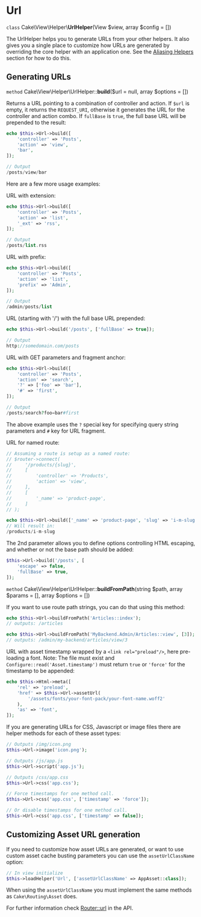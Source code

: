# Url

`class` Cake\\View\\Helper\\**UrlHelper**(View $view, array $config = [])

The UrlHelper helps you to generate URLs from your other helpers.
It also gives you a single place to customize how URLs are generated by
overriding the core helper with an application one. See the
[Aliasing Helpers](#aliasing-helpers) section for how to do this.

## Generating URLs

`method` Cake\\View\\Helper\\UrlHelper::**build**($url = null, array $options = [])

Returns a URL pointing to a combination of controller and action.
If `$url` is empty, it returns the `REQUEST_URI`, otherwise it
generates the URL for the controller and action combo. If `fullBase` is
`true`, the full base URL will be prepended to the result:

``` php
echo $this->Url->build([
    'controller' => 'Posts',
    'action' => 'view',
    'bar',
]);

// Output
/posts/view/bar
```

Here are a few more usage examples:

URL with extension:

``` php
echo $this->Url->build([
    'controller' => 'Posts',
    'action' => 'list',
    '_ext' => 'rss',
]);

// Output
/posts/list.rss
```

URL with prefix:

``` php
echo $this->Url->build([
    'controller' => 'Posts',
    'action' => 'list',
    'prefix' => 'Admin',
]);

// Output
/admin/posts/list
```

URL (starting with '/') with the full base URL prepended:

``` php
echo $this->Url->build('/posts', ['fullBase' => true]);

// Output
http://somedomain.com/posts
```

URL with GET parameters and fragment anchor:

``` php
echo $this->Url->build([
    'controller' => 'Posts',
    'action' => 'search',
    '?' => ['foo' => 'bar'],
    '#' => 'first',
]);

// Output
/posts/search?foo=bar#first
```

The above example uses the `?` special key for specifying query string
parameters and `#` key for URL fragment.

URL for named route:

``` php
// Assuming a route is setup as a named route:
// $router->connect(
//     '/products/{slug}',
//     [
//         'controller' => 'Products',
//         'action' => 'view',
//     ],
//     [
//         '_name' => 'product-page',
//     ]
// );

echo $this->Url->build(['_name' => 'product-page', 'slug' => 'i-m-slug']);
// Will result in:
/products/i-m-slug
```

The 2nd parameter allows you to define options controlling HTML escaping, and
whether or not the base path should be added:

``` php
$this->Url->build('/posts', [
    'escape' => false,
    'fullBase' => true,
]);
```

`method` Cake\\View\\Helper\\UrlHelper::**buildFromPath**(string $path, array $params = [], array $options = [])

If you want to use route path strings, you can do that using this method:

``` php
echo $this->Url->buildFromPath('Articles::index');
// outputs: /articles

echo $this->Url->buildFromPath('MyBackend.Admin/Articles::view', [3]);
// outputs: /admin/my-backend/articles/view/3
```

URL with asset timestamp wrapped by a `<link rel="preload"/>`, here pre-loading
a font. Note: The file must exist and `Configure::read('Asset.timestamp')`
must return `true` or `'force'` for the timestamp to be appended:

``` php
echo $this->Html->meta([
    'rel' => 'preload',
    'href' => $this->Url->assetUrl(
        '/assets/fonts/your-font-pack/your-font-name.woff2'
    ),
    'as' => 'font',
]);
```

If you are generating URLs for CSS, Javascript or image files there are helper
methods for each of these asset types:

``` php
// Outputs /img/icon.png
$this->Url->image('icon.png');

// Outputs /js/app.js
$this->Url->script('app.js');

// Outputs /css/app.css
$this->Url->css('app.css');

// Force timestamps for one method call.
$this->Url->css('app.css', ['timestamp' => 'force']);

// Or disable timestamps for one method call.
$this->Url->css('app.css', ['timestamp' => false]);
```

## Customizing Asset URL generation

If you need to customize how asset URLs are generated, or want to use custom
asset cache busting parameters you can use the `assetUrlClassName` option:

``` php
// In view initialize
$this->loadHelper('Url', ['assetUrlClassName' => AppAsset::class]);
```

When using the `assetUrlClassName` you must implement the same methods as
`Cake\Routing\Asset` does.

For further information check
[Router::url](https://api.cakephp.org/5.x/class-Cake.Routing.Router.html#_url)
in the API.
